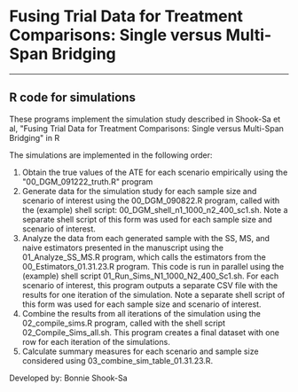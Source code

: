 # Fusing Trial Data for Treatment Comparisons: Single versus Multi-Span Bridging

---

## R code for simulations 

These programs implement the simulation study described in Shook-Sa et al, "Fusing Trial Data for Treatment Comparisons: Single versus Multi-Span Bridging" in R

The simulations are implemented in the following order:
1. Obtain the true values of the ATE for each scenario empirically using the "00_DGM_091222_truth.R" program
2. Generate data for the simulation study for each sample size and scenario of interest using the 00_DGM_090822.R program, called with the (example) shell script: 00_DGM_shell_n1_1000_n2_400_sc1.sh. Note a separate shell script
   of this form was used for each sample size and scenario of interest.
3. Analyze the data from each generated sample with the SS, MS, and naive estimators presented in the manuscript using the 01_Analyze_SS_MS.R program, which calls the estimators from the 00_Estimators_01.31.23.R program.
   This code is run in parallel using the (example) shell script 01_Run_Sims_N1_1000_N2_400_Sc1.sh. For each scenario of interest, this program outputs a separate CSV file with the results for one iteration of the simulation.
   Note a separate shell script of this form was used for each sample size and scenario of interest.
4. Combine the results from all iterations of the simulation using the 02_compile_sims.R program, called with the shell script 02_Compile_Sims_all.sh. This program creates a final dataset with one row for each iteration of the 
   simulations.
5. Calculate summary measures for each scenario and sample size considered using 03_combine_sim_table_01.31.23.R.

Developed by: Bonnie Shook-Sa
